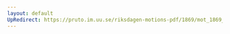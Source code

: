 ```yaml
---
layout: default
UpRedirect: https://pruto.im.uu.se/riksdagen-motions-pdf/1869/mot_1869__ak__77.pdf
---
```

